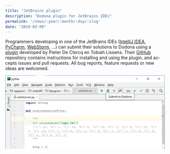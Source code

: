 ```yaml
---
title: "JetBrains plugin"
description: "Dodona plugin for JetBrains IDEs"
permalink: '/news/:year/:month/:day/:slug'
date: "2019-03-09"
---
```


<NewsHeader :title="$frontmatter.title" :date="$frontmatter.date" lang="en" />

Programmers developing in one of the JetBrains IDEs ([IntelliJ IDEA](https://www.jetbrains.com/idea/), [PyCharm](https://www.jetbrains.com/pycharm/), [WebStorm](https://www.jetbrains.com/webstorm/specials/webstorm/webstorm.html), …) can submit their solutions to Dodona using a [plugin](https://plugins.jetbrains.com/plugin/11166-dodona) developed by Pieter De Clercq en Tobiah Lissens. Their [GitHub](https://github.com/thepieterdc/dodona-plugin-jetbrains) repository contains instructions for installing and using the plugin, and accepts issues and pull requests. All bug reports, feature requests or new ideas are welcomed.  

![jetbrains-plugin](./screenshot.png)
